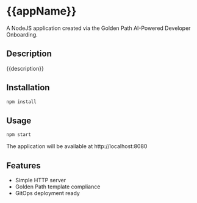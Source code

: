 # {{appName}}

A NodeJS application created via the Golden Path AI-Powered Developer Onboarding.

## Description

{{description}}

## Installation

```bash
npm install
```

## Usage

```bash
npm start
```

The application will be available at http://localhost:8080

## Features

- Simple HTTP server
- Golden Path template compliance
- GitOps deployment ready